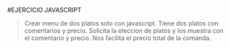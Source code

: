 #EJERCICIO JAVASCRIPT
>Crear menu de dos platos solo con javascript.
>Tiene dos platos con comentarios y precio.
>Solicita la eleccion de platos y los muestra con el comentario y precio.
>Nos facilita el precio total de la comanda.
